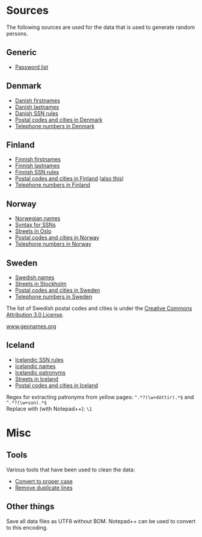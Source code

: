 ﻿# Sources

The following sources are used for the data that is used to generate random persons.

## Generic

- [Password list](https://github.com/danielmiessler/SecLists/blob/master/Passwords/darkweb2017-top1000.txt)

## Denmark

- [Danish firstnames](https://www.dst.dk/da/Statistik/emner/befolkning-og-valg/navne/navne-til-nyfoedte)
- [Danish lastnames](https://ast.dk/born-familie/navne/navnelister/frie-efternavne)
- [Danish SSN rules](https://www.cpr.dk/media/17534/personnummeret-i-cpr.pdf)
- [Postal codes and cities in Denmark](https://www.postnord.dk/kundeservice/postnummerkort)
- [Telephone numbers in Denmark](https://en.wikipedia.org/wiki/Telephone_numbers_in_Denmark)

## Finland

- [Finnish firstnames](https://www.avoindata.fi/data/en_GB/dataset/none)
- [Finnish lastnames](https://www.avoindata.fi/data/en_GB/dataset/none)
- [Finnish SSN rules](https://en.wikipedia.org/wiki/National_identification_number#Finland)
- [Postal codes and cities in Finland](https://www.posti.fi/business/help-and-support/postal-code-services/postal-code-files.html) ([also this](http://www.posti.fi/webpcode/))
- [Telephone numbers in Finland](https://en.wikipedia.org/wiki/Telephone_numbers_in_Finland)

## Norway

- [Norwegian names](https://www.ssb.no/navn)
- [Syntax for SSNs](https://ehelse.no/standarder-kodeverk-og-referansekatalog/standarder-og-referansekatalog/identifikatorer-for-personer-syntaks-for-fodselsnummer-hjelpenummer-mv-his-10012010)
- [Streets in Oslo](http://www.norskegater.com/Oslo/)
- [Postal codes and cities in Norway](https://data.norge.no/data/posten-norge/postnummer-i-norge)
- [Telephone numbers in Norway](https://en.wikipedia.org/wiki/Telephone_numbers_in_Norway)

## Sweden

- [Swedish names](http://www.scb.se/hitta-statistik/statistik-efter-amne/befolkning/amnesovergripande-statistik/namnstatistik/)
- [Streets in Stockholm](https://www.svenskaplatser.se/Stockholm/)
- [Postal codes and cities in Sweden](http://download.geonames.org/export/zip/SE.zip)
- [Telephone numbers in Sweden](https://en.wikipedia.org/wiki/Telephone_numbers_in_Sweden)

The list of Swedish postal codes and cities is under the [Creative Commons Attribution 3.0 License](http://creativecommons.org/licenses/by/3.0/).

www.geonames.org


## Iceland

- [Icelandic SSN rules](https://www.skra.is/english/individuals/me-and-my-family/my-registration/id-numbers/)
- [Icelandic names](https://www.island.is/mannanofn/leit-ad-nafni/)
- [Icelandic patronyms](https://en.ja.is/)
- [Streets in Iceland](https://www.postur.is/en/about-us/post-offices/post-codes/data-files/)
- [Postal codes and cities in Iceland](https://www.postur.is/en/about-us/post-offices/post-codes/data-files/)

Regex for extracting patronyms from yellow pages: `^.*?(\w+dóttir).*$` and  `^.*?(\w+son).*$`<br />
Replace with (with Notepad++): `\1`

# Misc

## Tools

Various tools that have been used to clean the data:

- [Convert to proper case](https://convertcase.net/)
- [Remove duplicate lines](https://textmechanic.com/text-tools/basic-text-tools/remove-duplicate-lines/)

## Other things

Save all data files as UTF8 without BOM. Notepad++ can be used
to convert to this encoding.
